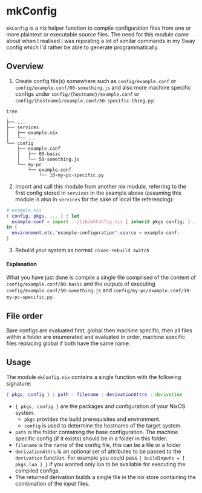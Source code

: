 # mkConfig

`mkConfig` is a nix helper function to compile configuration files from one or more plaintext or executable source files. The need for this module came about when I realised I was repeating a lot of similar commands in my Sway config which I'd rather be able to generate programmatically.

## Overview

1. Create config file(s) somewhere such as `config/example.conf` or `config/example.conf/00-something.js` and also more machine specific configs under `config/{hostname}/example.conf` or `config/{hostname}/example.conf/50-specific-thing.py`:
```shell
tree
.
├── ...
├── services
│   ├── example.nix
│   └── ...
└── config
    ├── example.conf
    │   ├── 00-basic
    │   └── 50-something.js
    └── my-pc
        └── example.conf
            └── 10-my-pc-specific.py
```

2. Import and call this module from another nix module, referring to the first config stored in `services` in the example above (assuming this module is also in `services` for the sake of local file referencing):
```nix
# example.nix
{ config, pkgs, ... } : let
  example-conf = import ../lib/mkConfig.nix { inherit pkgs config; } ../config "example.conf" {};
in {
  environment.etc."example-configuration".source = example-conf;
}
```
3. Rebuild your system as normal: `nixos-rebuild switch`

#### Explanation
What you have just done is compile a single file comprised of the content of `config/example.conf/00-basic` and the outputs of executing `config/example.conf/50-something.js` and `config/my-pc/example.conf/10-my-pc-specific.py`.

## File order

Bare configs are evaluated first, global then machine specific, then all files within a folder are enumerated and evaluated in order, machine specific files replacing global if both have the same name.

## Usage

The module `mkConfig.nix` contains a single function with the following signature:

```nix
{ pkgs, config } : path : filename : derivationAttrs : derivation
```

* `{ pkgs, config }` are the packages and configuration of your NixOS system.
  * `pkgs` provides the build prerequisites and environment.
  * `config` is used to determine the hostname of the target system.
* `path` is the folder containing the base configuration. The machine specific config (if it exists) should be in a folder in this folder.
* `filename` is the name of the config file, this can be a file or a folder
* `derivationAttrs` is an optional set of attributes to be passed to the `derivation` function. For example you could pass `{ buildInputs = [ pkgs.lua ] }` if you wanted only lua to be available for executing the compiled configs.
* The returned derivation builds a single file in the nix store containing the combination of the input files.
